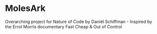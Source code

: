 # MolesArk
Overarching project for Nature of Code by Daniël Schiffman - Inspired by the Errol Morris documentary Fast Cheap &amp; Out of Control
